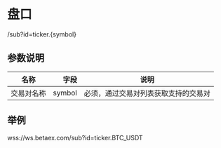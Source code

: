 # 盘口

/sub?id=ticker.{symbol}

## 参数说明

| 名称        | 字段     |  说明 |
| --------   | -----:   | :----: |
| 交易对名称 | symbol | 必须，通过交易对列表获取支持的交易对 |

## 举例

wss://ws.betaex.com/sub?id=ticker.BTC_USDT
